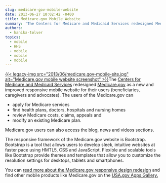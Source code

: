 ```yaml
---
slug: medicare-gov-mobile-website
date: 2013-06-27 10:02:42 -0400
title: Medicare.gov Mobile Website
summary: 'The Centers for Medicare and Medicaid Services redesigned Medicare.gov as a new and improved responsive mobile website for their users (beneficiaries, caregivers and advocates).  The users of the Medicare.gov can apply for Medicare services find health plans, doctors, hospitals and nursing homes review Medicare costs, claims, appeals and'
authors:
  - kanika-tolver
topics:
  - mobile
  - HHS
  - mobile
  - mobile
  - mobile
---
```


[{{< legacy-img src="2013/06/medicare.gov-mobile-site.jpg" alt="Medicare.gov mobile website screenshot" >}}](https://s3.amazonaws.com/digitalgov/_legacy-img/2013/06/medicare.gov-mobile-site.jpg)The [Centers for Medicare and Medicaid Services](http://cms.gov/) redesigned [Medicare.gov](http://www.medicare.gov) as a new and improved responsive mobile website for their users (beneficiaries, caregivers and advocates). The users of the Medicare.gov can

  * apply for Medicare services
  * find health plans, doctors, hospitals and nursing homes
  * review Medicare costs, claims, appeals and
  * modify an existing Medicare plan.

Medicare.gov users can also access the blog, news and videos sections.

The responsive framework of the Medicare.gov website is Bootstrap. Bootstrap is a tool that allows users to develop sleek, intuitive websites at faster pace using HMTL5, CSS and JavaScript. Flexible and scalable tools like Bootstrap provide themes and templates that allow you to customize the resolution settings for desktops, tablets and smartphones.

You can [read more about the Medicare.gov responsive design redesign](https://digital.gov/2012/09/13/medicare-gov-responsive-redesign/ "Medicare.gov Responsive Redesign") and find other mobile products like Medicare.gov on the [USA.gov Apps Gallery.](http://apps.usa.gov/)